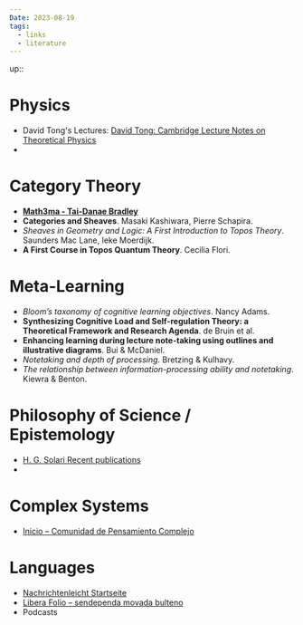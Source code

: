 ```yaml
---
Date: 2023-08-19
tags:
  - links
  - literature
---
```

up:: 

# Physics
- David Tong's Lectures: [David Tong: Cambridge Lecture Notes on Theoretical Physics](https://www.damtp.cam.ac.uk/user/tong/teaching.html)
- 
# Category Theory
- [**Math3ma - Tai-Danae Bradley**](https://www.math3ma.com/)
- **Categories and Sheaves**. Masaki Kashiwara, Pierre Schapira.
- *Sheaves in Geometry and Logic: A First Introduction to Topos Theory*. Saunders Mac Lane, Ieke Moerdijk.
- **A First Course in Topos Quantum Theory**. Cecilia Flori.
# Meta-Learning
- *Bloom’s taxonomy of cognitive learning objectives*. Nancy Adams.
- **Synthesizing Cognitive Load and Self-regulation Theory: a Theoretical Framework and Research Agenda**. de Bruin et al.
- **Enhancing learning during lecture note-taking using outlines and illustrative diagrams**. Bui & McDaniel.
- *Notetaking and depth of processing*. Bretzing & Kulhavy.
- *The relationship between information-processing ability and notetaking*. Kiewra & Benton.
# Philosophy of Science / Epistemology
- [H. G. Solari Recent publications](http://users.df.uba.ar/solari/papers.html)
- 
# Complex Systems
- [Inicio – Comunidad de Pensamiento Complejo](https://pensamientocomplejo.org/)
# Languages
- [Nachrichtenleicht Startseite](https://www.nachrichtenleicht.de/)
- [Libera Folio – sendependa movada bulteno](https://www.liberafolio.org/)
- Podcasts